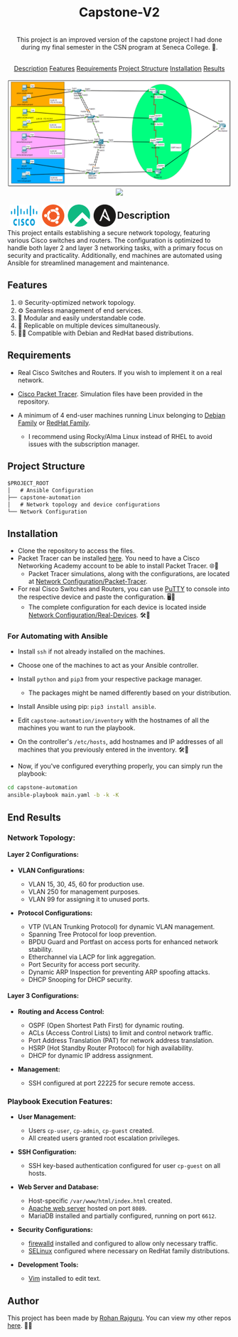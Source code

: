 
<div align="center">

# Capstone-V2


<br>
This project is an improved version of the capstone project I had done during my final semester in the CSN program at Seneca College. 🚀.
<br><br>

[Description](#description) [Features](#features) [Requirements](#requirements) [Project Structure](#project-structure) [Installation](#installation) [Results](#end-results)
<br>
<br>
<img src="img/topology-screenshot.png">
<img src="img/output-monokai-2.5.gif">
<div>
<img src="img/cisco-logo-transparent.png" width="65" height="50" alt="cisco-logo" style="float: left; padding: 3px 3px 0px 5px;" />
<img src="img/ubuntu-logo.png" width="50" height="50" alt="ubuntu-logo"  style="float: left; padding: 3px 3px 0px 5px;" />
<img src="img/rocky-logo.png" width="50" height="50" alt="rocky-logo"  style="float: left; padding: 3px 3px 0px 5px;"/>
<img src="img/ansible-logo.png" width="50" height="50" alt="ansible-logo"  style="float: left; padding: 3px 3px 0px 5px;"/>

</div>


</div>


## Description

This project entails establishing a secure network topology, featuring various Cisco switches and routers. The configuration is optimized to handle both layer 2 and layer 3 networking tasks, with a primary focus on security and practicality. Additionally, end machines are automated using Ansible for streamlined management and maintenance.


## Features

1. 🌐 Security-optimized network topology.
2. ⚙️ Seamless management of end services.
3. 🧩 Modular and easily understandable code.
4. 🔄 Replicable on multiple devices simultaneously.
5. 🐧🎩 Compatible with Debian and RedHat based distributions.


## Requirements

- Real Cisco Switches and Routers. If you wish to implement it on a real network.

- [Cisco Packet Tracer](https://www.netacad.com/courses/packet-tracer). Simulation files have been provided in the repository.

- A minimum of 4 end-user machines running Linux belonging to [Debian Family](https://en.wikipedia.org/wiki/Category:Debian-based_distributions) or [RedHat Family](https://en.wikipedia.org/wiki/Red_Hat_Enterprise_Linux_derivatives).
    - I recommend using Rocky/Alma Linux instead of RHEL to avoid issues with the subscription manager.


## Project Structure
```
$PROJECT_ROOT
│   # Ansible Configuration
├── capstone-automation
│   # Network topology and device configurations
└── Network Configuration

```

## Installation
- Clone the repository to access the files.
- Packet Tracer can be installed [here](https://www.netacad.com/courses/packet-tracer). You need to have a Cisco Networking Academy account to be able to install Packet Tracer. 🌐🔧
    - Packet Tracer simulations, along with the configurations, are located at [Network Configuration/Packet-Tracer](https://github.com/srjoeraj/Capstone-V2/tree/main/Network%20Configuration/Packet-Tracer).
- For real Cisco Switches and Routers, you can use [PuTTY](https://putty.org/) to console into the respective device and paste the configuration. 🖥️🔗
  - The complete configuration for each device is located inside [Network Configuration/Real-Devices](https://github.com/srjoeraj/Capstone-V2/tree/main/Network%20Configuration/Real-Devices). 🛠️📄

### For Automating with Ansible

- Install `ssh` if not already installed on the machines.
- Choose one of the machines to act as your Ansible controller.
- Install `python` and `pip3` from your respective package manager.
  - The packages might be named differently based on your distribution.
- Install Ansible using pip: `pip3 install ansible`.
- Edit `capstone-automation/inventory` with the hostnames of all the machines you want to run the playbook.
- On the controller's `/etc/hosts`, add hostnames and IP addresses of all machines that you previously entered in the inventory. 🛠️🔧

- Now, if you've configured everything properly, you can simply run the playbook:
```bash
cd capstone-automation
ansible-playbook main.yaml -b -k -K
```

## End Results
### Network Topology:

#### Layer 2 Configurations:
- **VLAN Configurations:**
  - VLAN 15, 30, 45, 60 for production use.
  - VLAN 250 for management purposes.
  - VLAN 99 for assigning it to unused ports.

- **Protocol Configurations:**
  - VTP (VLAN Trunking Protocol) for dynamic VLAN management.
  - Spanning Tree Protocol for loop prevention.
  - BPDU Guard and Portfast on access ports for enhanced network stability.
  - Etherchannel via LACP for link aggregation.
  - Port Security for access port security.
  - Dynamic ARP Inspection for preventing ARP spoofing attacks.
  - DHCP Snooping for DHCP security.

#### Layer 3 Configurations:
- **Routing and Access Control:**
  - OSPF (Open Shortest Path First) for dynamic routing.
  - ACLs (Access Control Lists) to limit and control network traffic.
  - Port Address Translation (PAT) for network address translation.
  - HSRP (Hot Standby Router Protocol) for high availability.
  - DHCP for dynamic IP address assignment.

- **Management:**
  - SSH configured at port 22225 for secure remote access.

### Playbook Execution Features:

- **User Management:**
  - Users `cp-user`, `cp-admin`, `cp-guest` created.
  - All created users granted root escalation privileges.

- **SSH Configuration:**
  - SSH key-based authentication configured for user `cp-guest` on all hosts.

- **Web Server and Database:**
  - Host-specific `/var/www/html/index.html` created.
  - [Apache web server](https://httpd.apache.org/) hosted on port `8089`.
  - MariaDB installed and partially configured, running on port `6612`.

- **Security Configurations:**
  - [firewalld](https://firewalld.org/) installed and configured to allow only necessary traffic.
  - [SELinux](https://www.redhat.com/en/topics/linux/what-is-selinux) configured where necessary on RedHat family distributions.

- **Development Tools:**
  - [Vim](https://github.com/vim/vim) installed to edit text.

## Author

This project has been made by [Rohan Rajguru](https://srjoeraj.github.io/site/). You can view my other repos [here](https://github.com/srjoeraj/). 🚀🌐
